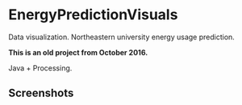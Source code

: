 # EnergyPredictionVisuals
Data visualization. Northeastern university energy usage prediction.

<b>This is an old project from October 2016.</b>

Java + Processing.

## Screenshots




